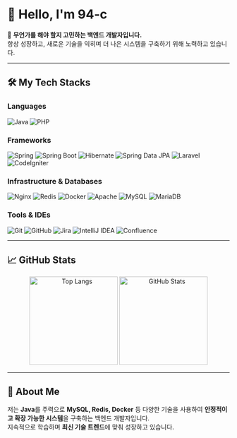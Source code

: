# 👋 Hello, I'm **94-c**

🔧 **무언가를 해야 할지 고민하는 백엔드 개발자입니다.**  
항상 성장하고, 새로운 기술을 익히며 더 나은 시스템을 구축하기 위해 노력하고 있습니다.

---

## 🛠 My Tech Stacks

### **Languages**
<p>
  <img src="https://img.shields.io/badge/Java-007396?style=flat-square&logo=java&logoColor=white" alt="Java">
  <img src="https://img.shields.io/badge/PHP-777BB4?style=flat-square&logo=php&logoColor=white" alt="PHP">
</p>

### **Frameworks**
<p>
  <img src="https://img.shields.io/badge/Spring-6DB33F?style=flat-square&logo=spring&logoColor=white" alt="Spring">
  <img src="https://img.shields.io/badge/Spring%20Boot-6DB33F?style=flat-square&logo=springboot&logoColor=white" alt="Spring Boot">
  <img src="https://img.shields.io/badge/Hibernate-59666C?style=flat-square&logo=hibernate&logoColor=white" alt="Hibernate">
  <img src="https://img.shields.io/badge/Spring%20Data%20JPA-6DB33F?style=flat-square&logo=spring&logoColor=white" alt="Spring Data JPA">
  <img src="https://img.shields.io/badge/Laravel-FF2D20?style=flat-square&logo=laravel&logoColor=white" alt="Laravel">
  <img src="https://img.shields.io/badge/CodeIgniter-EF4223?style=flat-square&logo=codeigniter&logoColor=white" alt="CodeIgniter">
</p>

### **Infrastructure & Databases**
<p>
  <img src="https://img.shields.io/badge/Nginx-009639?style=flat-square&logo=nginx&logoColor=white" alt="Nginx">
  <img src="https://img.shields.io/badge/Redis-DC382D?style=flat-square&logo=redis&logoColor=white" alt="Redis">
  <img src="https://img.shields.io/badge/Docker-2496ED?style=flat-square&logo=docker&logoColor=white" alt="Docker">
  <img src="https://img.shields.io/badge/Apache-D22128?style=flat-square&logo=apache&logoColor=white" alt="Apache">
  <img src="https://img.shields.io/badge/MySQL-4479A1?style=flat-square&logo=mysql&logoColor=white" alt="MySQL">
  <img src="https://img.shields.io/badge/MariaDB-003545?style=flat-square&logo=mariadb&logoColor=white" alt="MariaDB">
</p>

### **Tools & IDEs**
<p>
  <img src="https://img.shields.io/badge/Git-F05032?style=flat-square&logo=git&logoColor=white" alt="Git">
  <img src="https://img.shields.io/badge/GitHub-181717?style=flat-square&logo=github&logoColor=white" alt="GitHub">
  <img src="https://img.shields.io/badge/Jira-0052CC?style=flat-square&logo=jira&logoColor=white" alt="Jira">
  <img src="https://img.shields.io/badge/IntelliJ%20IDEA-000000?style=flat-square&logo=intellijidea&logoColor=white" alt="IntelliJ IDEA">
  <img src="https://img.shields.io/badge/Confluence-172B4D?style=flat-square&logo=confluence&logoColor=white" alt="Confluence">
</p>

---

## 📈 GitHub Stats

<p align="center">
  <img src="https://github-readme-stats.vercel.app/api/top-langs/?username=94-c&show_icons=true&layout=compact&theme=radical" alt="Top Langs" style="height: 200px;"/>
  <img src="https://github-readme-stats.vercel.app/api?username=94-c&show_icons=true&theme=radical" alt="GitHub Stats" style="height: 200px;"/>
</p>

---

## 🚀 About Me

저는 **Java**를 주력으로 **MySQL, Redis, Docker** 등 다양한 기술을 사용하여 **안정적이고 확장 가능한 시스템**을 구축하는 백엔드 개발자입니다.  
지속적으로 학습하며 **최신 기술 트렌드**에 맞춰 성장하고 있습니다.

